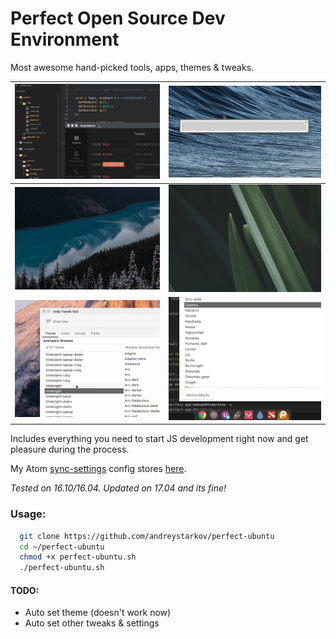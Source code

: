 # Perfect Open Source Dev Environment

Most awesome hand-picked tools, apps, themes & tweaks.

| ![](img/zsh.gif) | ![](img/albert.gif) |
| :---         |    ---:      |
| ![](img/plank.gif) | ![](img/panel.gif) |
| ![](img/themes.gif) | ![](img/icons.gif)  |

Includes everything you need to start JS development right now and get pleasure during the process.

My Atom <a href="https://gist.github.com/andreystarkov/30d50ef6de9f37737618ab0c40267c38">sync-settings</a> config stores <a href="https://gist.github.com/andreystarkov/f6ba487f9432026f82fc613138884cb2">here</a>.

<i>Tested on 16.10/16.04. Updated on 17.04 and its fine!</i>

### Usage:

```bash
  git clone https://github.com/andreystarkov/perfect-ubuntu
  cd ~/perfect-ubuntu
  chmod +x perfect-ubuntu.sh
  ./perfect-ubuntu.sh
```

#### TODO:

- Auto set theme (doesn't work now)
- Auto set other tweaks & settings
